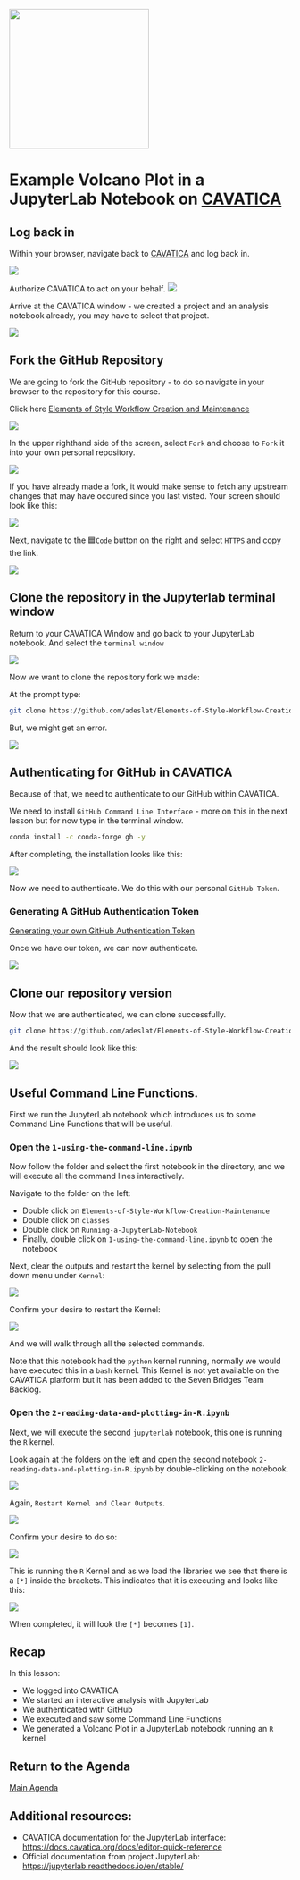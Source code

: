 
<p>
<img src="https://github.com/NIH-NICHD/Elements-of-Style-Workflow-Creation-Maintenance/blob/main/assets/JupyterLabLogoWithName.png"  width="250">
</p>

# Example Volcano Plot in a JupyterLab Notebook on [CAVATICA](https://cavatica.sbgenomics.com)


## Log back in

Within your browser, navigate back to [CAVATICA](https://cavatica.sbgenomics.com) and log back in.

<img src="https://github.com/NIH-NICHD/Elements-of-Style-Workflow-Creation-Maintenance/blob/main/assets/CAVATICALoginWindowNumber1.png">

Authorize CAVATICA to act on your behalf.
<img src="https://github.com/NIH-NICHD/Elements-of-Style-Workflow-Creation-Maintenance/blob/main/assets/CAVATICAGen3WindowNumber2.png">

Arrive at the CAVATICA window - we created a project and an analysis notebook already, you may have to select that project.

<img src="https://github.com/NIH-NICHD/Elements-of-Style-Workflow-Creation-Maintenance/blob/main/assets/CAVATICALoginDashboardNumber3.png" >

## Fork the GitHub Repository

We are going to fork the GitHub repository - to do so navigate in your browser to the repository for this course.

Click here [Elements of Style Workflow Creation and Maintenance](https://github.com/NIH-NICHD/Elements-of-Style-Workflow-Creation-Maintenance)

<img src="https://github.com/NIH-NICHD/Elements-of-Style-Workflow-Creation-Maintenance/blob/main/assets/GitHubElementsofStyleWorkflowForkClone1.png">

In the upper righthand side of the screen, select `Fork` and choose to `Fork` it into your own personal repository.

<img src="https://github.com/NIH-NICHD/Elements-of-Style-Workflow-Creation-Maintenance/blob/main/assets/GitHubElementsofStyleWorkflowForkClone2.png">

If you have already made a fork, it would make sense to fetch any upstream changes that may have occured since you last visted.  Your screen should look like this:

<img src="https://github.com/NIH-NICHD/Elements-of-Style-Workflow-Creation-Maintenance/blob/main/assets/GitHubElementsofStyleWorkflowForkClone3.png">

Next, navigate to the 🟦`Code` button on the right and select `HTTPS` and copy the link.

<img src="https://github.com/NIH-NICHD/Elements-of-Style-Workflow-Creation-Maintenance/blob/main/assets/GitHubElementsofStyleWorkflowForkClone4.png">

## Clone the repository in the Jupyterlab terminal window

Return to your CAVATICA Window and go back to your JupyterLab notebook.
And select the `terminal window`

<img src="https://github.com/NIH-NICHD/Elements-of-Style-Workflow-Creation-Maintenance/blob/main/assets/CAVATICAJupyterLabNotebookLauncher.png">

Now we want to clone the repository fork we made:

At the prompt type:

```bash
git clone https://github.com/adeslat/Elements-of-Style-Workflow-Creation-Maintenance
```

But, we might get an error.

<img src="https://github.com/NIH-NICHD/Elements-of-Style-Workflow-Creation-Maintenance/blob/main/assets/CAVATICAJupyterLabTerminalGitCloneError.png">

## Authenticating for GitHub in CAVATICA

Because of that, we need to authenticate to our GitHub within CAVATICA.

We need to install `GitHub Command Line Interface` - more on this in the next lesson but for now type in the terminal window.

```bash
conda install -c conda-forge gh -y
```

After completing, the installation looks like this:

<img src="https://github.com/NIH-NICHD/Elements-of-Style-Workflow-Creation-Maintenance/blob/main/assets/CAVATICAJupyterLabNotebookCondaInstallGH.png">

Now we need to authenticate.   We do this with our personal `GitHub Token`. 

### Generating A GitHub Authentication Token

[Generating your own GitHub Authentication Token](https://github.com/NIH-NICHD/Elements-of-Style-Workflow-Creation-Maintenance/blob/main/assets/GeneratingGitHubPersonalAccessTokens.gif)

Once we have our token, we can now authenticate.

<img src="https://github.com/NIH-NICHD/Elements-of-Style-Workflow-Creation-Maintenance/blob/main/assets/CAVATICAJupyterLabGHAuthLoginWithToken.png">

## Clone our repository version

Now that we are authenticated, we can clone successfully.

```bash
git clone https://github.com/adeslat/Elements-of-Style-Workflow-Creation-Maintenance
```

And the result should look like this:

<img src="https://github.com/NIH-NICHD/Elements-of-Style-Workflow-Creation-Maintenance/blob/main/assets/CAVATICAJupyterLabNotebookGitCloneSuccess.png">


## Useful Command Line Functions.


First we run the JupyterLab notebook which introduces us to some Command Line Functions that will be useful.

### Open the `1-using-the-command-line.ipynb`

Now follow the folder and select the first notebook in the directory, and we will execute all the command lines interactively.

Navigate to the folder on the left:

* Double click on `Elements-of-Style-Workflow-Creation-Maintenance`
* Double click on `classes`
* Double click on `Running-a-JupyterLab-Notebook`
* Finally, double click on `1-using-the-command-line.ipynb` to open the notebook

Next, clear the outputs and restart the kernel by selecting from the pull down menu under `Kernel`:

<img src="https://github.com/NIH-NICHD/Elements-of-Style-Workflow-Creation-Maintenance/blob/main/assets/CAVATICAJupyterLabNotebook1-CommandLineRestartKernel.png">

Confirm your desire to restart the Kernel:

<img src="https://github.com/NIH-NICHD/Elements-of-Style-Workflow-Creation-Maintenance/blob/main/assets/CAVATICAJupyterLabNotebook1-CommandLineKernelRestartConfirm.png">

And we will walk through all the selected commands.

Note that this notebook had the `python` kernel running, normally we would have executed this in a `bash` kernel.  This Kernel is not yet available on the CAVATICA platform but it has been added to the Seven Bridges Team Backlog.

### Open the `2-reading-data-and-plotting-in-R.ipynb`

Next, we will execute the second `jupyterlab` notebook, this one is running the `R` kernel.

Look again at the folders on the left and open the second notebook `2-reading-data-and-plotting-in-R.ipynb` by double-clicking on the notebook.

<img src="https://github.com/NIH-NICHD/Elements-of-Style-Workflow-Creation-Maintenance/blob/main/assets/CAVATICAJupyterLabNotebook2-ReadingDataAndPlottingR.png">

Again, `Restart Kernel and Clear Outputs`.

<img src="https://github.com/NIH-NICHD/Elements-of-Style-Workflow-Creation-Maintenance/blob/main/assets/CAVATICAJupyterLabNotebook2-RestartKernelAndClearOutputs.png">

Confirm your desire to do so:

<img src="https://github.com/NIH-NICHD/Elements-of-Style-Workflow-Creation-Maintenance/blob/main/assets/CAVATICAJupyterLabNotebook2-RestartKernalConfirmation.png">

This is running the `R` Kernel and as we load the libraries we see that there is a `[*]` inside the brackets.   This indicates that it is executing and looks like this:

<img src="https://github.com/NIH-NICHD/Elements-of-Style-Workflow-Creation-Maintenance/blob/main/assets/CAVATICAJupyterLabNotebook2-RWaitingUntilCompletion.png">

When completed, it will look the `[*]` becomes `[1]`.

## Recap

In this lesson:
* We logged into CAVATICA
* We started an interactive analysis with JupyterLab
* We authenticated with GitHub
* We executed and saw some Command Line Functions
* We generated a Volcano Plot in a JupyterLab notebook running an `R` kernel



## Return to the Agenda

[Main Agenda](https://github.com/NIH-NICHD/Elements-of-Style-Workflow-Creation-Maintenance#readme)

## Additional resources:

- CAVATICA documentation for the JupyterLab interface: https://docs.cavatica.org/docs/editor-quick-reference
- Official documentation from project JupyterLab: https://jupyterlab.readthedocs.io/en/stable/ 
